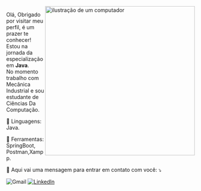 <img src="https://raw.githubusercontent.com/MicaelliMedeiros/micaellimedeiros/master/image/computer-illustration.png" alt="ilustração de um computador" min-width="400px" max-width="400px" width="400px" align="right">

<p align="left"> 
  Olá, Obrigado por visitar meu perfil, é um prazer te conhecer! Estou na jornada da especialização em <strong>Java</strong>.<br>
  No momento trabalho com Mecânica Industrial e sou estudante de Ciências Da Computação.
</p>

<p align="left">
  🦄 Linguagens: Java.
</p>

<p align="left">
  💼 Ferramentas: SpringBoot, Postman,Xampp.
</p>

<p align="left">
  💌 Aqui vai uma mensagem para entrar em contato com você: ⤵️
</p>

<p align="left">
<a (mailto:trademark@luzfaltex.com)> <img src="https://img.shields.io/badge/-Gmail-FF0000?style=flat-square&labelColor=FF0000&logo=gmail&logoColor=white" alt="Gmail"/></a>
  <a href="https://www.linkedin.com/in/thiago-scaravonatto/" title="LinkedIn">
  <img src="https://img.shields.io/badge/-Linkedin-0e76a8?style=flat-square&logo=Linkedin&logoColor=white&link=LINK-DO-SEU-LINKEDIN" alt="LinkedIn"/></a>
</p>
